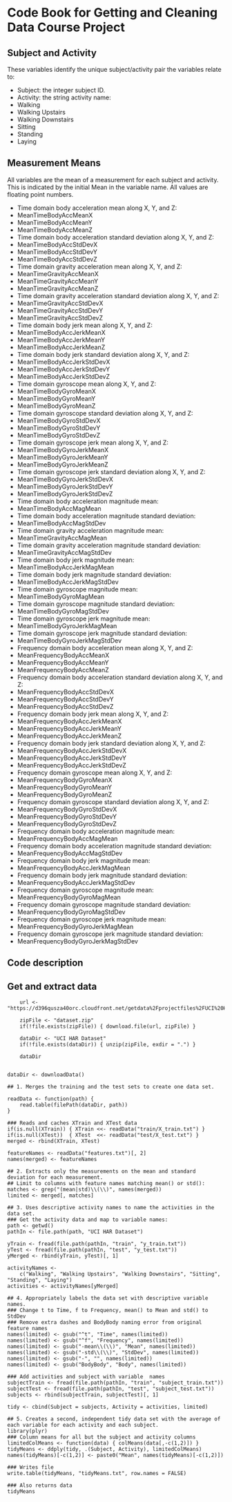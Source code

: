# Code Book for Getting and Cleaning Data Course Project

## Subject and Activity

These variables identify the unique subject/activity pair the variables relate to:

 - Subject: the integer subject ID.
 - Activity: the string activity name:
  - Walking
  - Walking Upstairs
  - Walking Downstairs
  - Sitting
  - Standing
  - Laying

## Measurement Means

All variables are the mean of a measurement for each subject and activity. This is indicated by the initial Mean in the variable name. All values are floating point numbers.

 - Time domain body acceleration mean along X, Y, and Z:
  - MeanTimeBodyAccMeanX
  - MeanTimeBodyAccMeanY
  - MeanTimeBodyAccMeanZ
 - Time domain body acceleration standard deviation along X, Y, and Z:
  - MeanTimeBodyAccStdDevX
  - MeanTimeBodyAccStdDevY
  - MeanTimeBodyAccStdDevZ
 - Time domain gravity acceleration mean along X, Y, and Z:
  - MeanTimeGravityAccMeanX
  - MeanTimeGravityAccMeanY
  - MeanTimeGravityAccMeanZ
 - Time domain gravity acceleration standard deviation along X, Y, and Z:
  - MeanTimeGravityAccStdDevX
  - MeanTimeGravityAccStdDevY
  - MeanTimeGravityAccStdDevZ
 - Time domain body jerk mean along X, Y, and Z:
  - MeanTimeBodyAccJerkMeanX
  - MeanTimeBodyAccJerkMeanY
  - MeanTimeBodyAccJerkMeanZ
 - Time domain body jerk standard deviation along X, Y, and Z:
  - MeanTimeBodyAccJerkStdDevX
  - MeanTimeBodyAccJerkStdDevY
  - MeanTimeBodyAccJerkStdDevZ
 - Time domain gyroscope mean along X, Y, and Z:
  - MeanTimeBodyGyroMeanX
  - MeanTimeBodyGyroMeanY
  - MeanTimeBodyGyroMeanZ
 - Time domain gyroscope standard deviation along X, Y, and Z:
  - MeanTimeBodyGyroStdDevX
  - MeanTimeBodyGyroStdDevY
  - MeanTimeBodyGyroStdDevZ
 - Time domain gyroscope jerk mean along X, Y, and Z:
  - MeanTimeBodyGyroJerkMeanX
  - MeanTimeBodyGyroJerkMeanY
  - MeanTimeBodyGyroJerkMeanZ
 - Time domain gyroscope jerk standard deviation along X, Y, and Z:
  - MeanTimeBodyGyroJerkStdDevX
  - MeanTimeBodyGyroJerkStdDevY
  - MeanTimeBodyGyroJerkStdDevZ
 - Time domain body acceleration magnitude mean:
  - MeanTimeBodyAccMagMean
 - Time domain body acceleration magnitude standard deviation:
  - MeanTimeBodyAccMagStdDev
 - Time domain gravity acceleration magnitude mean:
  - MeanTimeGravityAccMagMean
 - Time domain gravity acceleration magnitude standard deviation:
  - MeanTimeGravityAccMagStdDev
 - Time domain body jerk magnitude mean:
  - MeanTimeBodyAccJerkMagMean
 - Time domain body jerk magnitude standard deviation:
  - MeanTimeBodyAccJerkMagStdDev
 - Time domain gyroscope magnitude mean:
  - MeanTimeBodyGyroMagMean
 - Time domain gyroscope magnitude standard deviation:
  - MeanTimeBodyGyroMagStdDev
 - Time domain gyroscope jerk magnitude mean:
  - MeanTimeBodyGyroJerkMagMean
 - Time domain gyroscope jerk magnitude standard deviation:
  - MeanTimeBodyGyroJerkMagStdDev
 - Frequency domain body acceleration mean along X, Y, and Z:
  - MeanFrequencyBodyAccMeanX
  - MeanFrequencyBodyAccMeanY
  - MeanFrequencyBodyAccMeanZ
 - Frequency domain body acceleration standard deviation along X, Y, and Z:
  - MeanFrequencyBodyAccStdDevX
  - MeanFrequencyBodyAccStdDevY
  - MeanFrequencyBodyAccStdDevZ
 - Frequency domain body jerk mean along X, Y, and Z:
  - MeanFrequencyBodyAccJerkMeanX
  - MeanFrequencyBodyAccJerkMeanY
  - MeanFrequencyBodyAccJerkMeanZ
 - Frequency domain body jerk standard deviation along X, Y, and Z:
  - MeanFrequencyBodyAccJerkStdDevX
  - MeanFrequencyBodyAccJerkStdDevY
  - MeanFrequencyBodyAccJerkStdDevZ
 - Frequency domain gyroscope mean along X, Y, and Z:
  - MeanFrequencyBodyGyroMeanX
  - MeanFrequencyBodyGyroMeanY
  - MeanFrequencyBodyGyroMeanZ
 - Frequency domain gyroscope standard deviation along X, Y, and Z:
  - MeanFrequencyBodyGyroStdDevX
  - MeanFrequencyBodyGyroStdDevY
  - MeanFrequencyBodyGyroStdDevZ
 - Frequency domain body acceleration magnitude mean:
  - MeanFrequencyBodyAccMagMean
 - Frequency domain body acceleration magnitude standard deviation:
  - MeanFrequencyBodyAccMagStdDev
 - Frequency domain body jerk magnitude mean:
  - MeanFrequencyBodyAccJerkMagMean
 - Frequency domain body jerk magnitude standard deviation:
  - MeanFrequencyBodyAccJerkMagStdDev
 - Frequency domain gyroscope magnitude mean:
  - MeanFrequencyBodyGyroMagMean
 - Frequency domain gyroscope magnitude standard deviation:
  - MeanFrequencyBodyGyroMagStdDev
 - Frequency domain gyroscope jerk magnitude mean:
  - MeanFrequencyBodyGyroJerkMagMean
 - Frequency domain gyroscope jerk magnitude standard deviation:
  - MeanFrequencyBodyGyroJerkMagStdDev

## Code description

## Get and extract data
    

        url <- "https://d396qusza40orc.cloudfront.net/getdata%2Fprojectfiles%2FUCI%20HAR%20Dataset.zip"

        zipFile <- "dataset.zip"
        if(!file.exists(zipFile)) { download.file(url, zipFile) }
        
        dataDir <- "UCI HAR Dataset"
        if(!file.exists(dataDir)) { unzip(zipFile, exdir = ".") }
        
        dataDir

    
    dataDir <- downloadData()
    
    ## 1. Merges the training and the test sets to create one data set.
    
    readData <- function(path) {
        read.table(filePath(dataDir, path))
    }
    
    ### Reads and caches XTrain and XTest data
    if(is.null(XTrain)) { XTrain <<- readData("train/X_train.txt") }
    if(is.null(XTest))  { XTest  <<- readData("test/X_test.txt") }
    merged <- rbind(XTrain, XTest)
    
    featureNames <- readData("features.txt")[, 2]
    names(merged) <- featureNames
    
    ## 2. Extracts only the measurements on the mean and standard deviation for each measurement.
    ## Limit to columns with feature names matching mean() or std():
    matches <- grep("(mean|std)\\(\\)", names(merged))
    limited <- merged[, matches]
    
    ## 3. Uses descriptive activity names to name the activities in the data set.
    ### Get the activity data and map to variable names:
    path <- getwd()
    pathIn <- file.path(path, "UCI HAR Dataset")
    
    yTrain <- fread(file.path(pathIn, "train", "y_train.txt"))
    yTest <- fread(file.path(pathIn, "test", "y_test.txt"))
    yMerged <- rbind(yTrain, yTest)[, 1]
    
    activityNames <-
        c("Walking", "Walking Upstairs", "Walking Downstairs", "Sitting", "Standing", "Laying")
    activities <- activityNames[yMerged]
    
    ## 4. Appropriately labels the data set with descriptive variable names.
    ### Change t to Time, f to Frequency, mean() to Mean and std() to StdDev
    ### Remove extra dashes and BodyBody naming error from original feature names
    names(limited) <- gsub("^t", "Time", names(limited))
    names(limited) <- gsub("^f", "Frequency", names(limited))
    names(limited) <- gsub("-mean\\(\\)", "Mean", names(limited))
    names(limited) <- gsub("-std\\(\\)", "StdDev", names(limited))
    names(limited) <- gsub("-", "", names(limited))
    names(limited) <- gsub("BodyBody", "Body", names(limited))
    
    ### Add activities and subject with variable  names
    subjectTrain <- fread(file.path(pathIn, "train", "subject_train.txt"))
    subjectTest <- fread(file.path(pathIn, "test", "subject_test.txt"))
    subjects <- rbind(subjectTrain, subjectTest)[, 1]
    
    tidy <- cbind(Subject = subjects, Activity = activities, limited)
    
    ## 5. Creates a second, independent tidy data set with the average of each variable for each activity and each subject.
    library(plyr)
    ### Column means for all but the subject and activity columns
    limitedColMeans <- function(data) { colMeans(data[,-c(1,2)]) }
    tidyMeans <- ddply(tidy, .(Subject, Activity), limitedColMeans)
    names(tidyMeans)[-c(1,2)] <- paste0("Mean", names(tidyMeans)[-c(1,2)])
    
    ### Writes file
    write.table(tidyMeans, "tidyMeans.txt", row.names = FALSE)
    
    ### Also returns data
    tidyMeans